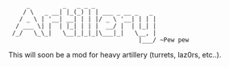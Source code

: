 	     _         _   _ _ _                 
	    / \   _ __| |_(_) | | ___ _ __ _   _ 
	   / _ \ | '__| __| | | |/ _ \ '__| | | |
	  / ___ \| |  | |_| | | |  __/ |  | |_| |
	 /_/   \_\_|   \__|_|_|_|\___|_|   \__, |
                                        |___/ ~Pew pew

This will soon be a mod for heavy artillery (turrets, laz0rs, etc..).